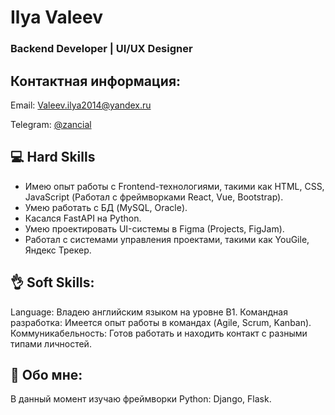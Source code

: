# Ilya Valeev
### Backend Developer | UI/UX Designer

## Контактная информация:
<p style="text-align: start">
   Email: <a href='mailto:Valeev.ilya2014@yandex.ru'>Valeev.ilya2014@yandex.ru</a>
</p>
<p style="text-align: start">
    Telegram: <a href='https://t.me/zancial'>@zancial</a>
</p>

## 💻 Hard Skills

- Имею опыт работы с Frontend-технологиями, такими как HTML, CSS, JavaScript (Работал с фреймворками React, Vue, Bootstrap).
- Умею работать с БД (MySQL, Oracle).
- Касался FastAPI на Python.
- Умею проектировать UI-системы в Figma (Projects, FigJam).
- Работал с системами управления проектами, такими как YouGile, Яндекс Трекер.
  
## 👌 Soft Skills:

Language: Владею английским языком на уровне B1.
Командная разработка: Имеется опыт работы в командах (Agile, Scrum, Kanban).
Коммуникабельность: Готов работать и находить контакт с разными типами личностей.

## 👱 Обо мне:

<p>
В данный момент изучаю фреймворки Python: Django, Flask.
</p>
